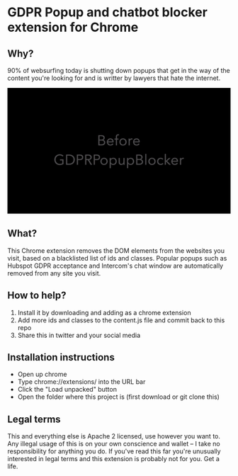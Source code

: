 # GDPR Popup and chatbot blocker extension for Chrome

## Why?

90% of websurfing today is shutting down popups that get in the way of the content you're looking for and is writter by lawyers that hate the internet.

![Marketing video](https://github.com/freducom/gdprpopupblocker/blob/master/marketing/marketingvideo.gif)


## What?

This Chrome extension removes the DOM elements from the websites you visit, based on a blacklisted list of ids and classes. Popular popups such as Hubspot GDPR acceptance and Intercom's chat window are automatically removed from any site you visit.

## How to help?

1. Install it by downloading and adding as a chrome extension
2. Add more ids and classes to the content.js file and commit back to this repo
3. Share this in twitter and your social media

## Installation instructions

- Open up chrome
- Type chrome://extensions/ into the URL bar
- Click the "Load unpacked" button
- Open the folder where this project is (first download or git clone this)

## Legal terms

This and everything else is Apache 2 licensed, use however you want to. Any illegal usage of this is on your own conscience and wallet – I take no responsibility for anything you do. If you've read this far you're unusually interested in legal terms and this extension is probably not for you. Get a life.

